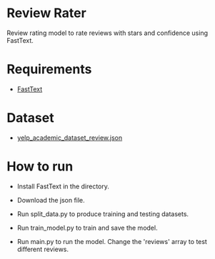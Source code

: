 # Review Rater

Review rating model to rate reviews with stars and confidence using FastText.

# Requirements

* [FastText](https://github.com/facebookresearch/fastText/tree/master/python#building-fasttext)

# Dataset

* [yelp_academic_dataset_review.json](https://www.kaggle.com/yelp-dataset/yelp-dataset?select=yelp_academic_dataset_review.json) 

# How to run

* Install FastText in the directory.

* Download the json file.

* Run split_data.py to produce training and testing datasets.

* Run train_model.py to train and save the model.

* Run main.py to run the model. Change the 'reviews' array to test different reviews.

